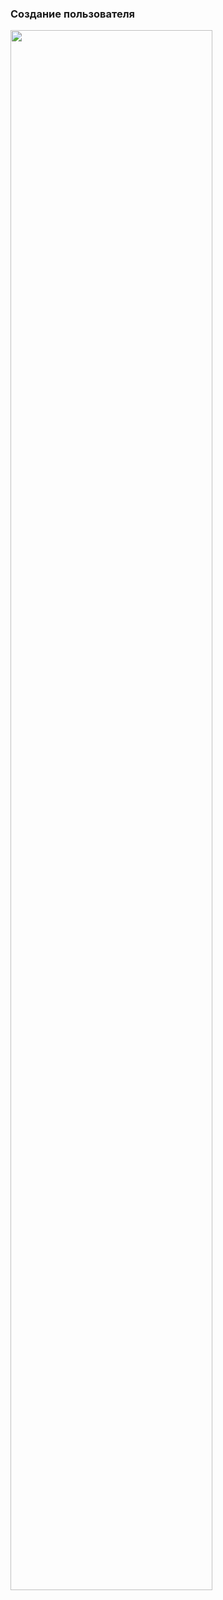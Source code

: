 ### Создание пользователя
<img src="https://github.com/user-attachments/assets/ff3289fe-95db-4a17-9ba2-2794ad02ee6c" width=80% height=80%/>

